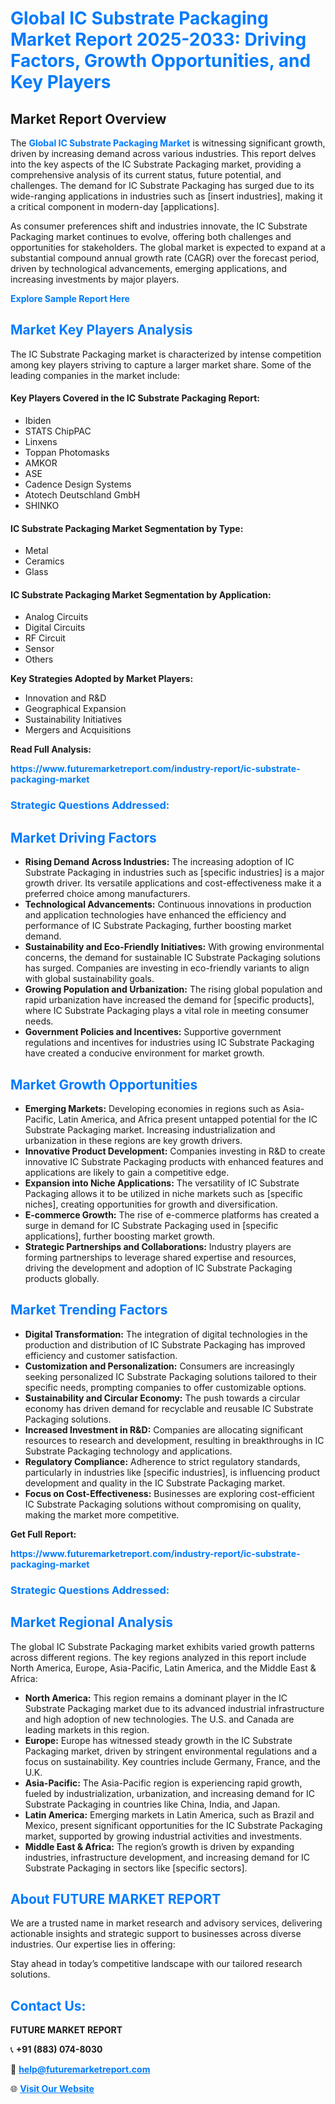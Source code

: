 <h1 style="color: #007BFF;">Global IC Substrate Packaging Market Report 2025-2033: Driving Factors, Growth Opportunities, and Key Players</h1>

<section id="overview">
<h2>Market Report Overview</h2>
<p>The <a href="https://www.futuremarketreport.com/industry-report/ic-substrate-packaging-market" style="color: #007BFF; text-decoration: none;"><strong>Global IC Substrate Packaging Market</strong></a> is witnessing significant growth, driven by increasing demand across various industries. This report delves into the key aspects of the IC Substrate Packaging market, providing a comprehensive analysis of its current status, future potential, and challenges. The demand for IC Substrate Packaging has surged due to its wide-ranging applications in industries such as [insert industries], making it a critical component in modern-day [applications].</p>
<p>As consumer preferences shift and industries innovate, the IC Substrate Packaging market continues to evolve, offering both challenges and opportunities for stakeholders. The global market is expected to expand at a substantial compound annual growth rate (CAGR) over the forecast period, driven by technological advancements, emerging applications, and increasing investments by major players.</p>
</section>

<section id="overview">
<p><a href="https://www.futuremarketreport.com/request-sample/reportId=59863" style="color: #007BFF; text-decoration: none;"><strong>Explore Sample Report Here</strong></a></p>
</section>

<section id="key-players">
<h2 style="color: #007BFF;">Market Key Players Analysis</h2>
<p>The IC Substrate Packaging market is characterized by intense competition among key players striving to capture a larger market share. Some of the leading companies in the market include:</p>
<h4>Key Players Covered in the IC Substrate Packaging Report:</h4>
<ul><li>Ibiden</li><li>STATS ChipPAC</li><li>Linxens</li><li>Toppan Photomasks</li><li>AMKOR</li><li>ASE</li><li>Cadence Design Systems</li><li>Atotech Deutschland GmbH</li><li>SHINKO</li></ul>
<h4>IC Substrate Packaging Market Segmentation by Type:</h4>
<ul><li>Metal</li><li>Ceramics</li><li>Glass</li></ul>

<h4>IC Substrate Packaging Market Segmentation by Application:</h4>
<ul><li>Analog Circuits</li><li>Digital Circuits</li><li>RF Circuit</li><li>Sensor</li><li>Others</li></ul>
<p><strong>Key Strategies Adopted by Market Players:</strong></p>
<ul>
<li>Innovation and R&D</li>
<li>Geographical Expansion</li>
<li>Sustainability Initiatives</li>
<li>Mergers and Acquisitions</li>
</ul>
</section>

<section>
<p><strong>Read Full Analysis: </strong></p><a href="https://www.futuremarketreport.com/industry-report/ic-substrate-packaging-market" style="color: #007BFF; text-decoration: none;"><strong>https://www.futuremarketreport.com/industry-report/ic-substrate-packaging-market</strong></a>
<h3 style="color: #007BFF;">Strategic Questions Addressed:</h3>
</section>

<section id="driving-factors">
<h2 style="color: #007BFF;">Market Driving Factors</h2>
<ul>
<li><strong>Rising Demand Across Industries:</strong> The increasing adoption of IC Substrate Packaging in industries such as [specific industries] is a major growth driver. Its versatile applications and cost-effectiveness make it a preferred choice among manufacturers.</li>
<li><strong>Technological Advancements:</strong> Continuous innovations in production and application technologies have enhanced the efficiency and performance of IC Substrate Packaging, further boosting market demand.</li>
<li><strong>Sustainability and Eco-Friendly Initiatives:</strong> With growing environmental concerns, the demand for sustainable IC Substrate Packaging solutions has surged. Companies are investing in eco-friendly variants to align with global sustainability goals.</li>
<li><strong>Growing Population and Urbanization:</strong> The rising global population and rapid urbanization have increased the demand for [specific products], where IC Substrate Packaging plays a vital role in meeting consumer needs.</li>
<li><strong>Government Policies and Incentives:</strong> Supportive government regulations and incentives for industries using IC Substrate Packaging have created a conducive environment for market growth.</li>
</ul>
</section>

<section id="growth-opportunities">
<h2 style="color: #007BFF;">Market Growth Opportunities</h2>
<ul>
<li><strong>Emerging Markets:</strong> Developing economies in regions such as Asia-Pacific, Latin America, and Africa present untapped potential for the IC Substrate Packaging market. Increasing industrialization and urbanization in these regions are key growth drivers.</li>
<li><strong>Innovative Product Development:</strong> Companies investing in R&D to create innovative IC Substrate Packaging products with enhanced features and applications are likely to gain a competitive edge.</li>
<li><strong>Expansion into Niche Applications:</strong> The versatility of IC Substrate Packaging allows it to be utilized in niche markets such as [specific niches], creating opportunities for growth and diversification.</li>
<li><strong>E-commerce Growth:</strong> The rise of e-commerce platforms has created a surge in demand for IC Substrate Packaging used in [specific applications], further boosting market growth.</li>
<li><strong>Strategic Partnerships and Collaborations:</strong> Industry players are forming partnerships to leverage shared expertise and resources, driving the development and adoption of IC Substrate Packaging products globally.</li>
</ul>
</section>

<section id="trending-factors">
<h2 style="color: #007BFF;">Market Trending Factors</h2>
<ul>
<li><strong>Digital Transformation:</strong> The integration of digital technologies in the production and distribution of IC Substrate Packaging has improved efficiency and customer satisfaction.</li>
<li><strong>Customization and Personalization:</strong> Consumers are increasingly seeking personalized IC Substrate Packaging solutions tailored to their specific needs, prompting companies to offer customizable options.</li>
<li><strong>Sustainability and Circular Economy:</strong> The push towards a circular economy has driven demand for recyclable and reusable IC Substrate Packaging solutions.</li>
<li><strong>Increased Investment in R&D:</strong> Companies are allocating significant resources to research and development, resulting in breakthroughs in IC Substrate Packaging technology and applications.</li>
<li><strong>Regulatory Compliance:</strong> Adherence to strict regulatory standards, particularly in industries like [specific industries], is influencing product development and quality in the IC Substrate Packaging market.</li>
<li><strong>Focus on Cost-Effectiveness:</strong> Businesses are exploring cost-efficient IC Substrate Packaging solutions without compromising on quality, making the market more competitive.</li>
</ul>
</section>

<section>
<p><strong>Get Full Report: </strong></p><a href="https://www.futuremarketreport.com/industry-report/ic-substrate-packaging-market" style="color: #007BFF; text-decoration: none;"><strong>https://www.futuremarketreport.com/industry-report/ic-substrate-packaging-market</strong></a>
<h3 style="color: #007BFF;">Strategic Questions Addressed:</h3>
</section>


<section id="regional-analysis">
<h2 style="color: #007BFF;">Market Regional Analysis</h2>
<p>The global IC Substrate Packaging market exhibits varied growth patterns across different regions. The key regions analyzed in this report include North America, Europe, Asia-Pacific, Latin America, and the Middle East & Africa:</p>
<ul>
<li><strong>North America:</strong> This region remains a dominant player in the IC Substrate Packaging market due to its advanced industrial infrastructure and high adoption of new technologies. The U.S. and Canada are leading markets in this region.</li>
<li><strong>Europe:</strong> Europe has witnessed steady growth in the IC Substrate Packaging market, driven by stringent environmental regulations and a focus on sustainability. Key countries include Germany, France, and the U.K.</li>
<li><strong>Asia-Pacific:</strong> The Asia-Pacific region is experiencing rapid growth, fueled by industrialization, urbanization, and increasing demand for IC Substrate Packaging in countries like China, India, and Japan.</li>
<li><strong>Latin America:</strong> Emerging markets in Latin America, such as Brazil and Mexico, present significant opportunities for the IC Substrate Packaging market, supported by growing industrial activities and investments.</li>
<li><strong>Middle East & Africa:</strong> The region’s growth is driven by expanding industries, infrastructure development, and increasing demand for IC Substrate Packaging in sectors like [specific sectors].</li>
</ul>
</section>

<footer>
<h2 style="color: #007BFF;">About FUTURE MARKET REPORT</h2>
<p>We are a trusted name in market research and advisory services, delivering actionable insights and strategic support to businesses across diverse industries. Our expertise lies in offering:</p>

<p>Stay ahead in today’s competitive landscape with our tailored research solutions.</p>

<h2 style="color: #007BFF;">Contact Us:</h2>
<p><strong>FUTURE MARKET REPORT</strong></p>
<p>📞 <strong>+91 (883) 074-8030</strong></p>
<p>📧 <strong><a href="mailto:help@futuremarketreport.com" style="color: #007BFF;">help@futuremarketreport.com</a></strong></p>
<p>🌐 <strong><a href="https://www.futuremarketreport.com/" style="color: #007BFF;">Visit Our Website</a></strong></p>
</footer>